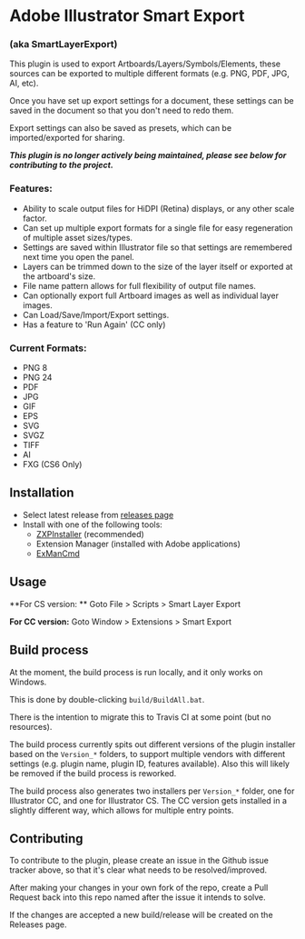 # Adobe Illustrator Smart Export

### (aka SmartLayerExport)

This plugin is used to export Artboards/Layers/Symbols/Elements, these sources can be exported to multiple different formats (e.g. PNG, PDF, JPG, AI, etc).

Once you have set up export settings for a document, these settings can be saved in the document so that you don't need to redo them.

Export settings can also be saved as presets, which can be imported/exported for sharing.

***This plugin is no longer actively being maintained, please see below for contributing to the project.***

### Features:

- Ability to scale output files for HiDPI (Retina) displays, or any other scale factor.
- Can set up multiple export formats for a single file for easy regeneration of multiple asset sizes/types.
- Settings are saved within Illustrator file so that settings are remembered next time you open the panel.
- Layers can be trimmed down to the size of the layer itself or exported at the artboard's size.
- File name pattern allows for full flexibility of output file names.
- Can optionally export full Artboard images as well as individual layer images.
- Can Load/Save/Import/Export settings.
- Has a feature to 'Run Again' (CC only)

### Current Formats:

 - PNG 8
- PNG 24
- PDF
- JPG
- GIF
- EPS
- SVG
- SVGZ
- TIFF
- AI
- FXG (CS6 Only)

## Installation

- Select latest release from [releases page](https://github.com/TomByrne/IllustratorSmartExport/releases)
- Install with one of the following tools:
  - [ZXPInstaller](http://zxpinstaller.com/) (recommended)
  - Extension Manager (installed with Adobe applications)
  - [ExManCmd](https://www.adobeexchange.com/resources/28)

## Usage

**For CS version: ** Goto File > Scripts > Smart Layer Export

**For CC version:** Goto Window > Extensions > Smart Export

## Build process

At the moment, the build process is run locally, and it only works on Windows.

This is done by double-clicking `build/BuildAll.bat`.

There is the intention to migrate this to Travis CI at some point (but no resources).

The build process currently spits out different versions of the plugin installer based on the `Version_*` folders, to support multiple vendors with different settings (e.g. plugin name, plugin ID, features available). Also this will likely be removed if the build process is reworked.

The build process also generates two installers per `Version_*` folder, one for Illustrator CC, and one for Illustrator CS. The CC version gets installed in a slightly different way, which allows for multiple entry points.

## Contributing

To contribute to the plugin, please create an issue in the Github issue tracker above, so that it's clear what needs to be resolved/improved.

After making your changes in your own fork of the repo, create a Pull Request back into this repo named after the issue it intends to solve.

If the changes are accepted a new build/release will be created on the Releases page.